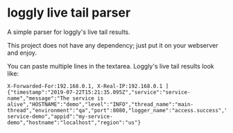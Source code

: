 # loggly live tail parser

A simple parser for loggly's live tail results.

This project does not have any dependency; just put it on your webserver and enjoy.

You can paste multiple lines in the textarea. Loggly's live tail results look like:

```
X-Forwarded-For:192.168.0.1, X-Real-IP:192.168.0.1 ] {"timestamp":"2019-07-22T15:21:35.095Z","service":"service-name","message":"The service is alive","HOSTNAME":"demo","level":"INFO","thread_name":"main-thread","environment":"qa","port":8080,"logger_name":"access.success","appname":"my-service-demo","appid":"my-service-demo","hostname":"localhost","region":"us"}
```
